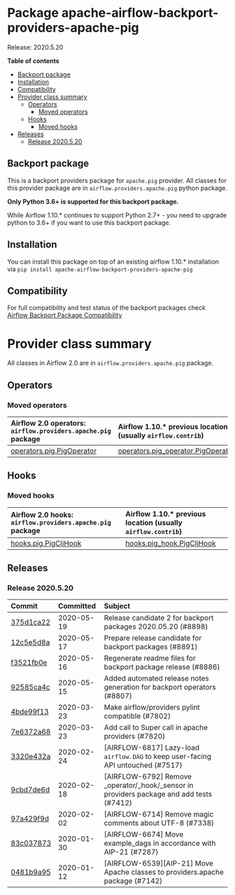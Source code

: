 <!--
 Licensed to the Apache Software Foundation (ASF) under one
 or more contributor license agreements.  See the NOTICE file
 distributed with this work for additional information
 regarding copyright ownership.  The ASF licenses this file
 to you under the Apache License, Version 2.0 (the
 "License"); you may not use this file except in compliance
 with the License.  You may obtain a copy of the License at

   http://www.apache.org/licenses/LICENSE-2.0

 Unless required by applicable law or agreed to in writing,
 software distributed under the License is distributed on an
 "AS IS" BASIS, WITHOUT WARRANTIES OR CONDITIONS OF ANY
 KIND, either express or implied.  See the License for the
 specific language governing permissions and limitations
 under the License.
 -->


# Package apache-airflow-backport-providers-apache-pig

Release: 2020.5.20

**Table of contents**

- [Backport package](#backport-package)
- [Installation](#installation)
- [Compatibility](#compatibility)
- [Provider class summary](#provider-class-summary)
    - [Operators](#operators)
        - [Moved operators](#moved-operators)
    - [Hooks](#hooks)
        - [Moved hooks](#moved-hooks)
- [Releases](#releases)
    - [Release 2020.5.20](#release-2020520)

## Backport package

This is a backport providers package for `apache.pig` provider. All classes for this provider package
are in `airflow.providers.apache.pig` python package.

**Only Python 3.6+ is supported for this backport package.**

While Airflow 1.10.* continues to support Python 2.7+ - you need to upgrade python to 3.6+ if you
want to use this backport package.



## Installation

You can install this package on top of an existing airflow 1.10.* installation via
`pip install apache-airflow-backport-providers-apache-pig`

## Compatibility

For full compatibility and test status of the backport packages check
[Airflow Backport Package Compatibility](https://cwiki.apache.org/confluence/display/AIRFLOW/Backported+providers+packages+for+Airflow+1.10.*+series)

# Provider class summary

All classes in Airflow 2.0 are in `airflow.providers.apache.pig` package.


## Operators




### Moved operators

| Airflow 2.0 operators: `airflow.providers.apache.pig` package                                                            | Airflow 1.10.* previous location (usually `airflow.contrib`)                                                                |
|:-------------------------------------------------------------------------------------------------------------------------|:----------------------------------------------------------------------------------------------------------------------------|
| [operators.pig.PigOperator](https://github.com/apache/airflow/blob/master/airflow/providers/apache/pig/operators/pig.py) | [operators.pig_operator.PigOperator](https://github.com/apache/airflow/blob/v1-10-stable/airflow/operators/pig_operator.py) |





## Hooks



### Moved hooks

| Airflow 2.0 hooks: `airflow.providers.apache.pig` package                                                       | Airflow 1.10.* previous location (usually `airflow.contrib`)                                               |
|:----------------------------------------------------------------------------------------------------------------|:-----------------------------------------------------------------------------------------------------------|
| [hooks.pig.PigCliHook](https://github.com/apache/airflow/blob/master/airflow/providers/apache/pig/hooks/pig.py) | [hooks.pig_hook.PigCliHook](https://github.com/apache/airflow/blob/v1-10-stable/airflow/hooks/pig_hook.py) |






## Releases

### Release 2020.5.20

| Commit                                                                                         | Committed   | Subject                                                                                  |
|:-----------------------------------------------------------------------------------------------|:------------|:-----------------------------------------------------------------------------------------|
| [375d1ca22](https://github.com/apache/airflow/commit/375d1ca229464617780623c61c6e8a1bf570c87f) | 2020-05-19  | Release candidate 2 for backport packages 2020.05.20 (#8898)                             |
| [12c5e5d8a](https://github.com/apache/airflow/commit/12c5e5d8ae25fa633efe63ccf4db389e2b796d79) | 2020-05-17  | Prepare release candidate for backport packages (#8891)                                  |
| [f3521fb0e](https://github.com/apache/airflow/commit/f3521fb0e36733d8bd356123e56a453fd37a6dca) | 2020-05-16  | Regenerate readme files for backport package release (#8886)                             |
| [92585ca4c](https://github.com/apache/airflow/commit/92585ca4cb375ac879f4ab331b3a063106eb7b92) | 2020-05-15  | Added automated release notes generation for backport operators (#8807)                  |
| [4bde99f13](https://github.com/apache/airflow/commit/4bde99f1323d72f6c84c1548079d5e98fc0a2a9a) | 2020-03-23  | Make airflow/providers pylint compatible (#7802)                                         |
| [7e6372a68](https://github.com/apache/airflow/commit/7e6372a681a2a543f4710b083219aeb53b074388) | 2020-03-23  | Add call to Super call in apache providers (#7820)                                       |
| [3320e432a](https://github.com/apache/airflow/commit/3320e432a129476dbc1c55be3b3faa3326a635bc) | 2020-02-24  | [AIRFLOW-6817] Lazy-load `airflow.DAG` to keep user-facing API untouched (#7517)         |
| [9cbd7de6d](https://github.com/apache/airflow/commit/9cbd7de6d115795aba8bfb8addb060bfdfbdf87b) | 2020-02-18  | [AIRFLOW-6792] Remove _operator/_hook/_sensor in providers package and add tests (#7412) |
| [97a429f9d](https://github.com/apache/airflow/commit/97a429f9d0cf740c5698060ad55f11e93cb57b55) | 2020-02-02  | [AIRFLOW-6714] Remove magic comments about UTF-8 (#7338)                                 |
| [83c037873](https://github.com/apache/airflow/commit/83c037873ff694eed67ba8b30f2d9c88b2c7c6f2) | 2020-01-30  | [AIRFLOW-6674] Move example_dags in accordance with AIP-21 (#7287)                       |
| [0481b9a95](https://github.com/apache/airflow/commit/0481b9a95786a62de4776a735ae80e746583ef2b) | 2020-01-12  | [AIRFLOW-6539][AIP-21] Move Apache classes to providers.apache package (#7142)           |
